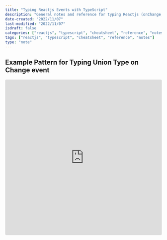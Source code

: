 ```yaml
---
title: "Typing Reactjs Events with TypeScript"
description: "General notes and reference for typing Reactjs (onChange, onClick)  events with TypeScript"
date-created: "2022/11/07"
last-modified: "2022/11/07"
isdraft: false
categories: ["reactjs", "typescript", "cheatsheet", "reference", "notes"]
tags: ["reactjs", "typescript", "cheatsheet", "reference", "notes"]
type: "note"
---
```


## Example Pattern for Typing Union Type on Change event

<iframe src="https://codesandbox.io/embed/react-typescript-typing-pattern-onchange-usestate-2022-ytlsdm?fontsize=14&hidenavigation=1&theme=dark"
     style="width:100%; height:500px; border:0; border-radius: 4px; overflow:hidden;"
     title="react-typescript-typing-pattern-onchange-usestate-2022"
     allow="accelerometer; ambient-light-sensor; camera; encrypted-media; geolocation; gyroscope; hid; microphone; midi; payment; usb; vr; xr-spatial-tracking"
     sandbox="allow-forms allow-modals allow-popups allow-presentation allow-same-origin allow-scripts"
   ></iframe>
